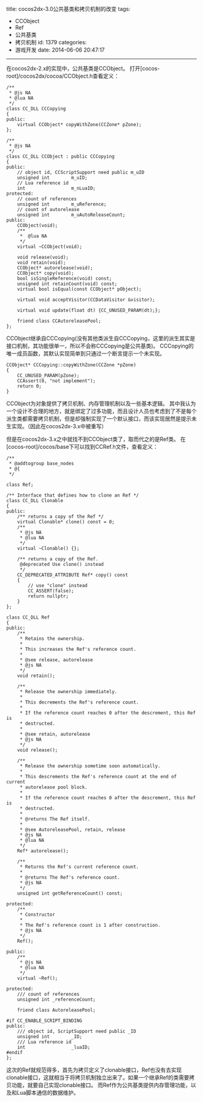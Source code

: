 title: cocos2dx-3.0公共基类和拷贝机制的改变
tags:
  - CCObject
  - Ref
  - 公共基类
  - 拷贝机制
id: 1379
categories:
  - 游戏开发
date: 2014-06-06 20:47:17
---

在cocos2dx-2.x的实现中，公共基类是CCObject。
打开[cocos-root]/cocos2dx/cocoa/CCObject.h查看定义：

<!-- more -->

    /**
     * @js NA
     * @lua NA
     */
    class CC_DLL CCCopying
    {
    public:
        virtual CCObject* copyWithZone(CCZone* pZone);
    };

    /**
     * @js NA
     */
    class CC_DLL CCObject : public CCCopying
    {
    public:
        // object id, CCScriptSupport need public m_uID
        unsigned int        m_uID;
        // Lua reference id
        int                 m_nLuaID;
    protected:
        // count of references
        unsigned int        m_uReference;
        // count of autorelease
        unsigned int        m_uAutoReleaseCount;
    public:
        CCObject(void);
        /**
         *  @lua NA
         */
        virtual ~CCObject(void);
        
        void release(void);
        void retain(void);
        CCObject* autorelease(void);
        CCObject* copy(void);
        bool isSingleReference(void) const;
        unsigned int retainCount(void) const;
        virtual bool isEqual(const CCObject* pObject);

        virtual void acceptVisitor(CCDataVisitor &visitor);

        virtual void update(float dt) {CC_UNUSED_PARAM(dt);};
        
        friend class CCAutoreleasePool;
    };


CCObject继承自CCCopying(没有其他类派生自CCCopying，这里的派生其实是接口机制，其功能很单一，所以不会称CCCopying是公共基类)。
CCCopying的唯一成员函数，其默认实现简单到只通过一个断言提示一个未实现。

    CCObject* CCCopying::copyWithZone(CCZone *pZone)
    {
        CC_UNUSED_PARAM(pZone);
        CCAssert(0, "not implement");
        return 0;
    }

CCObject为对象提供了拷贝机制、内存管理机制以及一些基本逻辑。
其中我认为一个设计不合理的地方，就是绑定了过多功能，而且设计人员也考虑到了不是每个派生类都需要拷贝机制，但是却强制实现了一个默认接口，而该实现居然是提示未生实现。（因此在cocos2dx-3.x中被重写）

但是在cocos2dx-3.x之中就找不到CCObject类了，取而代之的是Ref类。
在[cocos-root]/cocos/base下可以找到CCRef.h文件，查看定义：

    /**
     * @addtogroup base_nodes
     * @{
     */

    class Ref;

    /** Interface that defines how to clone an Ref */
    class CC_DLL Clonable
    {
    public:
        /** returns a copy of the Ref */
        virtual Clonable* clone() const = 0;
        /**
         * @js NA
         * @lua NA
         */
        virtual ~Clonable() {};

        /** returns a copy of the Ref.
         @deprecated Use clone() instead
         */
        CC_DEPRECATED_ATTRIBUTE Ref* copy() const
        {
            // use "clone" instead
            CC_ASSERT(false);
            return nullptr;
        }
    };

    class CC_DLL Ref
    {
    public:
        /**
         * Retains the ownership.
         *
         * This increases the Ref's reference count.
         *
         * @see release, autorelease
         * @js NA
         */
        void retain();
        
        /**
         * Release the ownership immediately.
         *
         * This decrements the Ref's reference count.
         *
         * If the reference count reaches 0 after the descrement, this Ref is
         * destructed.
         *
         * @see retain, autorelease
         * @js NA
         */
        void release();

        /**
         * Release the ownership sometime soon automatically.
         *
         * This descrements the Ref's reference count at the end of current
         * autorelease pool block.
         *
         * If the reference count reaches 0 after the descrement, this Ref is
         * destructed.
         *
         * @returns The Ref itself.
         *
         * @see AutoreleasePool, retain, release
         * @js NA
         * @lua NA
         */
        Ref* autorelease();

        /**
         * Returns the Ref's current reference count.
         *
         * @returns The Ref's reference count.
         * @js NA
         */
        unsigned int getReferenceCount() const;
        
    protected:
        /**
         * Constructor
         *
         * The Ref's reference count is 1 after construction.
         * @js NA
         */
        Ref();
        
    public:
        /**
         * @js NA
         * @lua NA
         */
        virtual ~Ref();
        
    protected:
        /// count of references
        unsigned int _referenceCount;
        
        friend class AutoreleasePool;
        
    #if CC_ENABLE_SCRIPT_BINDING
    public:
        /// object id, ScriptSupport need public _ID
        unsigned int        _ID;
        /// Lua reference id
        int                 _luaID;
    #endif
    };


这次的Ref就规范得多，首先为拷贝定义了clonable接口，Ref也没有去实现clonable接口，这就相当于将拷贝机制独立出来了。如果一个继承Ref的类需要拷贝功能，就要自己实现clonable接口。
而Ref作为公共基类提供内存管理功能，以及和Lua脚本通信的数据维护。